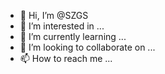 - 👋 Hi, I’m @SZGS
- 👀 I’m interested in ...
- 🌱 I’m currently learning ...
- 💞️ I’m looking to collaborate on ...
- 📫 How to reach me ...

<!---
SZGS/SZGS is a ✨ special ✨ repository because its `README.md` (this file) appears on your GitHub profile.
You can click the Preview link to take a look at your changes.
--->
